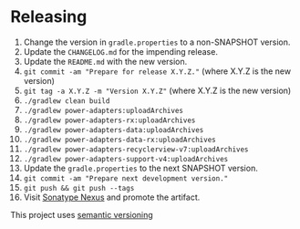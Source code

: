 # Releasing

 1. Change the version in `gradle.properties` to a non-SNAPSHOT version.
 2. Update the `CHANGELOG.md` for the impending release.
 3. Update the `README.md` with the new version.
 4. `git commit -am "Prepare for release X.Y.Z."` (where X.Y.Z is the new version)
 5. `git tag -a X.Y.Z -m "Version X.Y.Z"` (where X.Y.Z is the new version)
 6. `./gradlew clean build`
 6. `./gradlew power-adapters:uploadArchives`
 6. `./gradlew power-adapters-rx:uploadArchives`
 6. `./gradlew power-adapters-data:uploadArchives`
 6. `./gradlew power-adapters-data-rx:uploadArchives`
 6. `./gradlew power-adapters-recyclerview-v7:uploadArchives`
 6. `./gradlew power-adapters-support-v4:uploadArchives`
 7. Update the `gradle.properties` to the next SNAPSHOT version.
 8. `git commit -am "Prepare next development version."`
 9. `git push && git push --tags`
 10. Visit [Sonatype Nexus](https://oss.sonatype.org/) and promote the artifact.

This project uses [semantic versioning](http://semver.org)